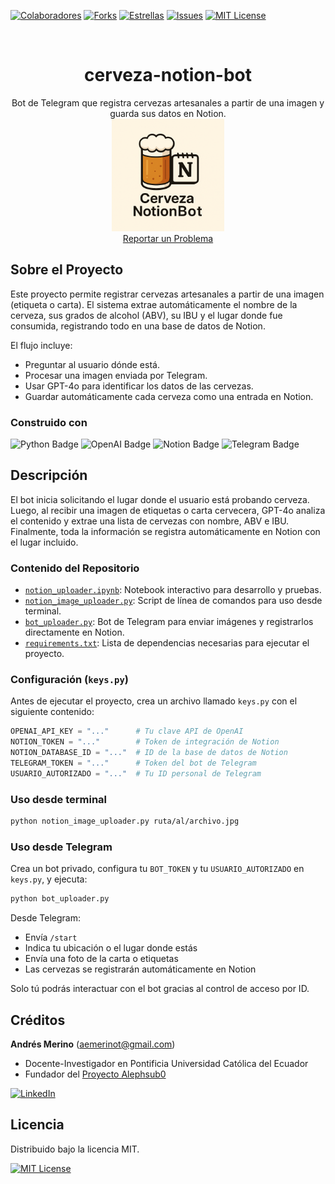 <!-- Encabezado -->
[![Colaboradores][contributors-shield]][contributors-url]
[![Forks][forks-shield]][forks-url]
[![Estrellas][stars-shield]][stars-url]
[![Issues][issues-shield]][issues-url]
[![MIT License][license-shield]][license-url]

<!-- Título -->
<br />
<div align="center">

<h1 align="center">cerveza-notion-bot</h1>

  <p align="center">
    Bot de Telegram que registra cervezas artesanales a partir de una imagen y guarda sus datos en Notion.
    <br />
    <img src="logo.png" alt="Logo" height="180">
    <br />
    <a href="https://github.com/andres-merino/cerveza-notion-bot/issues">Reportar un Problema</a>
  </p>
</div>

<!-- Cuerpo -->
## Sobre el Proyecto

Este proyecto permite registrar cervezas artesanales a partir de una imagen (etiqueta o carta). El sistema extrae automáticamente el nombre de la cerveza, sus grados de alcohol (ABV), su IBU y el lugar donde fue consumida, registrando todo en una base de datos de Notion.

El flujo incluye:
- Preguntar al usuario dónde está.
- Procesar una imagen enviada por Telegram.
- Usar GPT-4o para identificar los datos de las cervezas.
- Guardar automáticamente cada cerveza como una entrada en Notion.

### Construido con

![Python Badge](https://img.shields.io/badge/Python-3776AB?logo=python&logoColor=fff&style=for-the-badge) 
![OpenAI Badge](https://img.shields.io/badge/OpenAI-412991?logo=openai&logoColor=fff&style=for-the-badge) 
![Notion Badge](https://img.shields.io/badge/Notion-000000?logo=notion&logoColor=fff&style=for-the-badge)
![Telegram Badge](https://img.shields.io/badge/Telegram-2CA5E0?logo=telegram&logoColor=fff&style=for-the-badge)

## Descripción

El bot inicia solicitando el lugar donde el usuario está probando cerveza. Luego, al recibir una imagen de etiquetas o carta cervecera, GPT-4o analiza el contenido y extrae una lista de cervezas con nombre, ABV e IBU. Finalmente, toda la información se registra automáticamente en Notion con el lugar incluido.

### Contenido del Repositorio

- [`notion_uploader.ipynb`](/notion_uploader.ipynb): Notebook interactivo para desarrollo y pruebas.
- [`notion_image_uploader.py`](/notion_image_uploader.py): Script de línea de comandos para uso desde terminal.
- [`bot_uploader.py`](/bot_uploader.py): Bot de Telegram para enviar imágenes y registrarlos directamente en Notion.
- [`requirements.txt`](/requirements.txt): Lista de dependencias necesarias para ejecutar el proyecto.


### Configuración (`keys.py`)

Antes de ejecutar el proyecto, crea un archivo llamado `keys.py` con el siguiente contenido:

```python
OPENAI_API_KEY = "..."      # Tu clave API de OpenAI
NOTION_TOKEN = "..."        # Token de integración de Notion
NOTION_DATABASE_ID = "..."  # ID de la base de datos de Notion
TELEGRAM_TOKEN = "..."      # Token del bot de Telegram
USUARIO_AUTORIZADO = "..."  # Tu ID personal de Telegram
```

### Uso desde terminal

```bash
python notion_image_uploader.py ruta/al/archivo.jpg
```

### Uso desde Telegram

Crea un bot privado, configura tu `BOT_TOKEN` y tu `USUARIO_AUTORIZADO` en `keys.py`, y ejecuta:

```bash
python bot_uploader.py
```

Desde Telegram:

 * Envía `/start`
 * Indica tu ubicación o el lugar donde estás
 * Envía una foto de la carta o etiquetas
 * Las cervezas se registrarán automáticamente en Notion

Solo tú podrás interactuar con el bot gracias al control de acceso por ID.

## Créditos

**Andrés Merino** ([aemerinot@gmail.com](mailto:aemerinot@gmail.com))

* Docente-Investigador en Pontificia Universidad Católica del Ecuador
* Fundador del [Proyecto Alephsub0](https://www.alephsub0.org/about/)

[![LinkedIn][linkedin-shield]][linkedin-url-aemt]

## Licencia

Distribuido bajo la licencia MIT.

[![MIT License][license-shield]][license-url]

<!-- MARKDOWN LINKS & IMAGES -->

[contributors-shield]: https://img.shields.io/github/contributors/andres-merino/cerveza-notion-bot.svg?style=for-the-badge
[contributors-url]: https://github.com/andres-merino/cerveza-notion-bot/graphs/contributors
[forks-shield]: https://img.shields.io/github/forks/andres-merino/cerveza-notion-bot.svg?style=for-the-badge
[forks-url]: https://github.com/andres-merino/cerveza-notion-bot/forks
[stars-shield]: https://img.shields.io/github/stars/andres-merino/cerveza-notion-bot?style=for-the-badge
[stars-url]: https://github.com/andres-merino/cerveza-notion-bot/stargazers
[issues-shield]: https://img.shields.io/github/issues/andres-merino/cerveza-notion-bot.svg?style=for-the-badge
[issues-url]: https://github.com/andres-merino/cerveza-notion-bot/issues
[license-shield]: https://img.shields.io/github/license/andres-merino/cerveza-notion-bot.svg?style=for-the-badge
[license-url]: https://es.wikipedia.org/wiki/Licencia_MIT
[linkedin-shield]: https://img.shields.io/badge/linkedin-%230077B5.svg?style=for-the-badge&logo=linkedin&logoColor=white
[linkedin-url-aemt]: https://www.linkedin.com/in/andrés-merino-010a9b12b/
